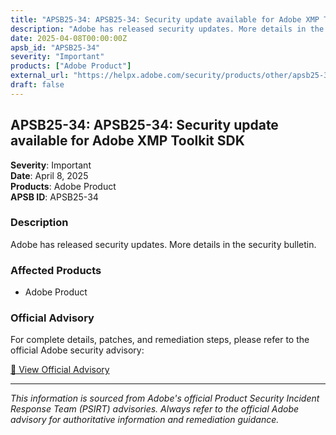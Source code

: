 ```yaml
---
title: "APSB25-34: APSB25-34: Security update available for Adobe XMP Toolkit SDK"
description: "Adobe has released security updates. More details in the security bulletin."
date: 2025-04-08T00:00:00Z
apsb_id: "APSB25-34"
severity: "Important"
products: ["Adobe Product"]
external_url: "https://helpx.adobe.com/security/products/other/apsb25-34.html"
draft: false
---
```


## APSB25-34: APSB25-34: Security update available for Adobe XMP Toolkit SDK

**Severity**: Important  
**Date**: April 8, 2025  
**Products**: Adobe Product  
**APSB ID**: APSB25-34

### Description

Adobe has released security updates. More details in the security bulletin.

### Affected Products

- Adobe Product


### Official Advisory

For complete details, patches, and remediation steps, please refer to the official Adobe security advisory:

[🔗 View Official Advisory](https://helpx.adobe.com/security/products/other/apsb25-34.html)

---

*This information is sourced from Adobe's official Product Security Incident Response Team (PSIRT) advisories. Always refer to the official Adobe advisory for authoritative information and remediation guidance.*
